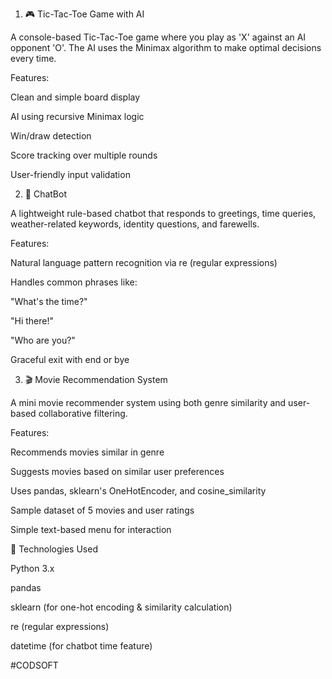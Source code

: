 1. 🎮 Tic-Tac-Toe Game with AI


A console-based Tic-Tac-Toe game where you play as 'X' against an AI opponent 'O'. The AI uses the Minimax algorithm to make optimal decisions every time.

Features:

Clean and simple board display

AI using recursive Minimax logic

Win/draw detection

Score tracking over multiple rounds

User-friendly input validation



2. 🤖 ChatBot
   

A lightweight rule-based chatbot that responds to greetings, time queries, weather-related keywords, identity questions, and farewells.

Features:

Natural language pattern recognition via re (regular expressions)

Handles common phrases like:

"What's the time?"

"Hi there!"

"Who are you?"

Graceful exit with end or bye



3. 🎬 Movie Recommendation System


A mini movie recommender system using both genre similarity and user-based collaborative filtering.

Features:

Recommends movies similar in genre

Suggests movies based on similar user preferences

Uses pandas, sklearn's OneHotEncoder, and cosine_similarity

Sample dataset of 5 movies and user ratings

Simple text-based menu for interaction


🧰 Technologies Used


Python 3.x

pandas

sklearn (for one-hot encoding & similarity calculation)

re (regular expressions)

datetime (for chatbot time feature)

#CODSOFT
